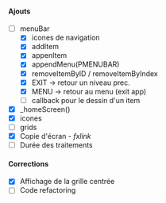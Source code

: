 #### Ajouts
- [ ] menuBar
    - [x] icones de navigation
    - [x] addItem
    - [x] appenItem
    - [x] appendMenu(PMENUBAR)
    - [x] removeItemByID / removeItemByIndex
    - [x] EXIT -> retour un niveau prec.
    - [x] MENU -> retour au menu (exit app)
    - [ ] callback pour le dessin d'un item
- [x] _homeScreen()
- [x] icones
- [ ] grids
- [x] Copie d'écran - *fxlink*
- [ ] Durée des traitements

#### Corrections
- [x] Affichage de la grille centrée
- [ ] Code refactoring
